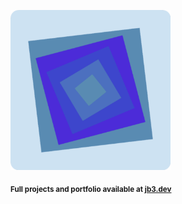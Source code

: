 <a href="https://github.com/jb3/fractal"><img width="256px" src="fractal-20251031-154246.png"/></a>

<sub>**Full projects and portfolio available at [jb3.dev](https://jb3.dev/)**</sub>
